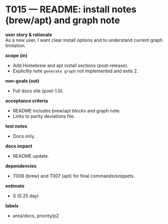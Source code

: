 # T015 — README: install notes (brew/apt) and graph note

**user story & rationale**  
As a new user, I want clear install options and to understand current graph
limitation.

**scope (in)**

- Add Homebrew and apt install sections (post-release).
- Explicitly note `generate graph` not implemented and exits 2.

**non-goals (out)**

- Full docs site (post-1.0).

**acceptance criteria**

- README includes brew/apt blocks and graph note.
- Links to parity deviations file.

**test notes**

- Docs only.

**docs impact**

- README update.

**dependencies**

- T006 (brew) and T007 (apt) for final commands/snippets.

**estimate**

- S (0.25 day)

**labels**

- area/docs, priority/p2

